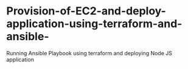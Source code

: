 # Provision-of-EC2-and-deploy-application-using-terraform-and-ansible-
Running Ansible Playbook using terraform and deploying Node JS application
